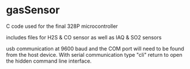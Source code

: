 # gasSensor
C code used for the final 328P microcontroller

includes files for H2S & CO sensor as well as IAQ & SO2 sensors

usb communication at 9600 baud and the COM port will need to be found from the host device.
With serial communication type "cli" return to open the hidden command line interface.
